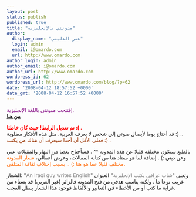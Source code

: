 ```yaml
---
layout: post
status: publish
published: true
title: "مدونتي بالإنجليزيه"
author:
  display_name: "عمر الدليمي"
  login: admin
  email: i@omardo.com
  url: http://www.omardo.com
author_login: admin
author_email: i@omardo.com
author_url: http://www.omardo.com
wordpress_id: 62
wordpress_url: http://www.omardo.com/blog/?p=62
date: '2008-04-12 18:57:52 +0000'
date_gmt: '2008-04-12 16:57:52 +0000'
---
```

<p><span style="color: #800080;">إفتتحت مدونتي باللغة الإنجليزية.</span><br />
<strong><a title="English Blog" href="http://www.omardo.com/en">من هنا</a></strong></p>
<p><strong><span style="color: #ff0000;">تم تعديل الرابط! حيث كان خاطئا :( .</span></strong><br />
قد أحتاج يوما لأيصال صوتي إلى شخص لا يعرف العربية. مثل هذه الأفكار مطلوبة :) ..<br />
<span style="color: #993300;">فعلى الأقل أن أحدا سيعرف أن هناك من يكتب :) .</span></p>
<p>بالطبع ستكون مختلفة قليلا عن هذه المدونة ^^ . فسأحتاج بعضا من البهار والمقبلات عني وعن ديني :) . إضافة لما هو معتاد هنا من كتابة المقالات، وعرض أعمالي،<!--more--><span style="color: #ff6600;"> شعار المدونة مختلف قليلا عما هو هنا :) .. بسبب إختلاف ثقافة المتلقي.</span></p>
<p>الشعار: "<span style="color: #808080;">An Iraqi guy writes English</span>" وتعني "<span style="color: #808080;">شاب عراقي يكتب الإنجليزية</span>" العنوان غريب نوعا ما . ولكنه يناسب هدفي من فتح المدونة فالزائر (غير العربي) قد يستاء من غرابة ما كتب أو من الأخطاء في التعابير والألفاظ فوجود هذا الشعار يبطل العجب.</p>
